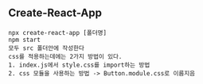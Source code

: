 ## Create-React-App

```JSX
npx create-react-app [폴더명]
npm start
모두 src 폴더안에 작성한다
css를 적용하는데에는 2가지 방법이 있다.
1. index.js에서 style.css를 import하는 방법
2. css 모듈을 사용하는 방법 -> Button.module.css로 이름지음
```
